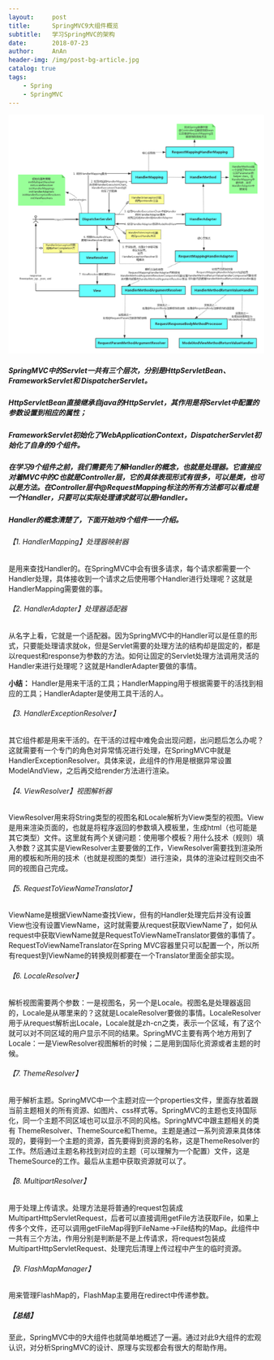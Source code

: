 ```yaml
---
layout:     post
title:      SpringMVC9大组件概览
subtitle:   学习SpringMVC的架构
date:       2018-07-23
author:     AnAn
header-img: /img/post-bg-article.jpg
catalog: true
tags:
    - Spring
    - SpringMVC
---
```


![](https://raw.githubusercontent.com/fangjian0423/blogimages/master/images/SpringMVC-arch3.png)

##### SpringMVC中的Servlet一共有三个层次，分别是HttpServletBean、FrameworkServlet和 DispatcherServlet。
##### HttpServletBean直接继承自java的HttpServlet，其作用是将Servlet中配置的参数设置到相应的属性；
##### FrameworkServlet初始化了WebApplicationContext，DispatcherServlet初始化了自身的9个组件。
##### 在学习9个组件之前，我们需要先了解Handler的概念，也就是处理器。它直接应对着MVC中的C也就是Controller层，它的具体表现形式有很多，可以是类，也可以是方法。在Controller层中@RequestMapping标注的所有方法都可以看成是一个Handler，只要可以实际处理请求就可以是Handler。
##### Handler的概念清楚了，下面开始对9个组件一一介绍。
###### 【1. HandlerMapping】处理器映射器
是用来查找Handler的。在SpringMVC中会有很多请求，每个请求都需要一个Handler处理，具体接收到一个请求之后使用哪个Handler进行处理呢？这就是HandlerMapping需要做的事。
###### 【2. HandlerAdapter】处理器适配器
从名字上看，它就是一个适配器。因为SpringMVC中的Handler可以是任意的形式，只要能处理请求就ok，但是Servlet需要的处理方法的结构却是固定的，都是以request和response为参数的方法。如何让固定的Servlet处理方法调用灵活的Handler来进行处理呢？这就是HandlerAdapter要做的事情。

**小结：** Handler是用来干活的工具；HandlerMapping用于根据需要干的活找到相应的工具；HandlerAdapter是使用工具干活的人。
###### 【3. HandlerExceptionResolver】
其它组件都是用来干活的。在干活的过程中难免会出现问题，出问题后怎么办呢？这就需要有一个专门的角色对异常情况进行处理，在SpringMVC中就是HandlerExceptionResolver。具体来说，此组件的作用是根据异常设置ModelAndView，之后再交给render方法进行渲染。
###### 【4. ViewResolver】视图解析器
ViewResolver用来将String类型的视图名和Locale解析为View类型的视图。View是用来渲染页面的，也就是将程序返回的参数填入模板里，生成html（也可能是其它类型）文件。这里就有两个关键问题：使用哪个模板？用什么技术（规则）填入参数？这其实是ViewResolver主要要做的工作，ViewResolver需要找到渲染所用的模板和所用的技术（也就是视图的类型）进行渲染，具体的渲染过程则交由不同的视图自己完成。
###### 【5. RequestToViewNameTranslator】
ViewName是根据ViewName查找View，但有的Handler处理完后并没有设置View也没有设置ViewName，这时就需要从request获取ViewName了，如何从request中获取ViewName就是RequestToViewNameTranslator要做的事情了。RequestToViewNameTranslator在Spring MVC容器里只可以配置一个，所以所有request到ViewName的转换规则都要在一个Translator里面全部实现。
###### 【6. LocaleResolver】
解析视图需要两个参数：一是视图名，另一个是Locale。视图名是处理器返回的，Locale是从哪里来的？这就是LocaleResolver要做的事情。LocaleResolver用于从request解析出Locale，Locale就是zh-cn之类，表示一个区域，有了这个就可以对不同区域的用户显示不同的结果。SpringMVC主要有两个地方用到了Locale：一是ViewResolver视图解析的时候；二是用到国际化资源或者主题的时候。
###### 【7. ThemeResolver】
用于解析主题。SpringMVC中一个主题对应一个properties文件，里面存放着跟当前主题相关的所有资源、如图片、css样式等。SpringMVC的主题也支持国际化，同一个主题不同区域也可以显示不同的风格。SpringMVC中跟主题相关的类有 ThemeResolver、ThemeSource和Theme。主题是通过一系列资源来具体体现的，要得到一个主题的资源，首先要得到资源的名称，这是ThemeResolver的工作。然后通过主题名称找到对应的主题（可以理解为一个配置）文件，这是ThemeSource的工作。最后从主题中获取资源就可以了。
###### 【8. MultipartResolver】
用于处理上传请求。处理方法是将普通的request包装成MultipartHttpServletRequest，后者可以直接调用getFile方法获取File，如果上传多个文件，还可以调用getFileMap得到FileName->File结构的Map。此组件中一共有三个方法，作用分别是判断是不是上传请求，将request包装成MultipartHttpServletRequest、处理完后清理上传过程中产生的临时资源。
###### 【9. FlashMapManager】
用来管理FlashMap的，FlashMap主要用在redirect中传递参数。
##### 【总结】
至此，SpringMVC中的9大组件也就简单地概述了一遍。通过对此9大组件的宏观认识，对分析SpringMVC的设计、原理与实现都会有很大的帮助作用。
